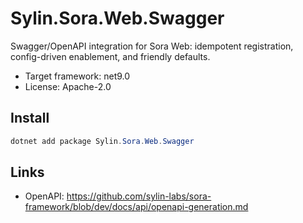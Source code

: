 # Sylin.Sora.Web.Swagger

Swagger/OpenAPI integration for Sora Web: idempotent registration, config-driven enablement, and friendly defaults.

- Target framework: net9.0
- License: Apache-2.0

## Install

```powershell
dotnet add package Sylin.Sora.Web.Swagger
```

## Links
- OpenAPI: https://github.com/sylin-labs/sora-framework/blob/dev/docs/api/openapi-generation.md
